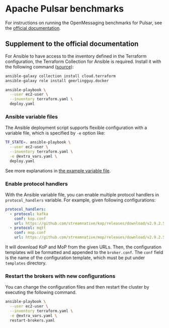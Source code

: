 # Apache Pulsar benchmarks

For instructions on running the OpenMessaging benchmarks for Pulsar, see the [official documentation](http://openmessaging.cloud/docs/benchmarks/pulsar/).

## Supplement to the official documentation
For Ansible to have access to the inventory defined in the Terraform configuration, the Terraform Collection for Ansible is required.
Install it with the following command ([source](https://mdawar.dev/blog/ansible-terraform-inventory)):
```bash
ansible-galaxy collection install cloud.terraform
ansible-galaxy role install geerlingguy.docker
```

```bash
ansible-playbook \
  --user ec2-user \
  --inventory terraform.yaml \
  deploy.yaml
```

### Ansible variable files

The Ansible deployment script supports flexible configuration with a variable file, which is specified by `-e` option like:

```bash
TF_STATE=. ansible-playbook \
  --user ec2-user \
  --inventory terraform.yaml \
  -e @extra_vars.yaml \
  deploy.yaml
```

See more explanations in [the example variable file](./deploy/ssd/extra_vars.yaml).

### Enable protocol handlers

With the Ansible variable file, you can enable multiple protocol handlers in `protocol_handlers` variable. For example, given following configurations:

```yaml
protocol_handlers:
  - protocol: kafka
    conf: kop.conf
    url: https://github.com/streamnative/kop/releases/download/v2.9.2.5/pulsar-protocol-handler-kafka-2.9.2.5.nar
  - protocol: mqtt
    conf: mop.conf
    url: https://github.com/streamnative/mop/releases/download/v2.9.2.5/pulsar-protocol-handler-mqtt-2.9.2.5.nar
```

It will download KoP and MoP from the given URLs. Then, the configuration templates will be formatted and appended to the `broker.conf`. The `conf` field is the name of the configuration template, which must be put under `templates` directory.

### Restart the brokers with new configurations

You can change the configuration files and then restart the cluster by executing the following command.

```bash
ansible-playbook \
  --user ec2-user \
  --inventory terraform.yaml \
  -e @extra_vars.yaml \
  restart-brokers.yaml
```

